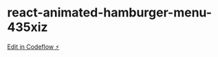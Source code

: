# react-animated-hamburger-menu-435xiz

[Edit in Codeflow ⚡️](https://stackblitz.com/~/github.com/ValeraViachalo/react-animated-hamburger-menu-435xiz)